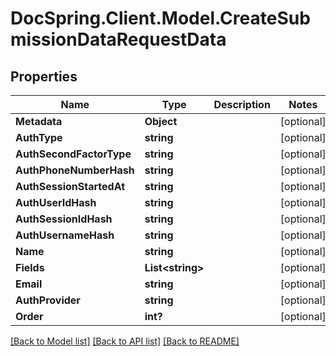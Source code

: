 # DocSpring.Client.Model.CreateSubmissionDataRequestData
## Properties

Name | Type | Description | Notes
------------ | ------------- | ------------- | -------------
**Metadata** | **Object** |  | [optional] 
**AuthType** | **string** |  | [optional] 
**AuthSecondFactorType** | **string** |  | [optional] 
**AuthPhoneNumberHash** | **string** |  | [optional] 
**AuthSessionStartedAt** | **string** |  | [optional] 
**AuthUserIdHash** | **string** |  | [optional] 
**AuthSessionIdHash** | **string** |  | [optional] 
**AuthUsernameHash** | **string** |  | [optional] 
**Name** | **string** |  | [optional] 
**Fields** | **List&lt;string&gt;** |  | [optional] 
**Email** | **string** |  | [optional] 
**AuthProvider** | **string** |  | [optional] 
**Order** | **int?** |  | [optional] 

[[Back to Model list]](../README.md#documentation-for-models) [[Back to API list]](../README.md#documentation-for-api-endpoints) [[Back to README]](../README.md)


